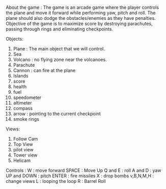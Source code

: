 About the game :
The game is an arcade game where the player controls the plane and move it forward while performing yaw, pitch and roll. The plane should also dodge the obstacles/enemies as they have penalties.
Objective of the game is to maximize score by destroying parachutes, passing through rings and eliminating checkpoints.

Objects:
1. Plane : The main object that we will control.
2. Sea
3. Volcano : no flying zone near the volcanoes.
5. Parachute
6. Cannon : can fire at the plane
7. Islands
8. score
9. health
10. fuel
11. speedometer
12. altimeter
13. compass
14. arrow : pointing to the current checkpoint
15. smoke rings

Views:
1. Follow Cam
2. Top View
3. pilot view
4. Tower view
5. Helicam

Controls :
W : move forward
SPACE : Move Up
Q and E : roll
A and D : yaw
UP and DOWN : pitch
ENTER : fire missiles
X : drop bombs 
v,B,N,M,H : change views
L : looping the loop
R : Barrel Roll
